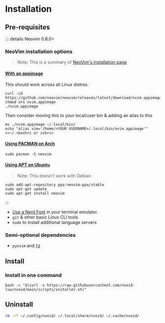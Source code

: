 # Installation

## Pre-requisites

::: details Neovim 0.8.0+

### NeoVim installation options

> Note: This is a summary of [NeoVim's installation page](https://github.com/neovim/neovim/wiki/Installing-Neovim)

#### [With an appimage](https://github.com/neovim/neovim/wiki/Installing-Neovim#appimage-universal-linux-package)

This should work across all Linux distros.

```shell
curl -LO https://github.com/neovim/neovim/releases/latest/download/nvim.appimage
chmod u+x nvim.appimage
./nvim.appimage
```

Then consider moving this to your local/user bin & adding an alias to this

```shell
mv ./nvim.appimage ~/.local/bin/
echo "alias vim='/home/<YOUR USERNAME>/.local/bin/nvim.appimage'" >>~/.<bashrc or zshrc>
```

#### [Using PACMAN on Arch](https://github.com/neovim/neovim/wiki/Installing-Neovim#arch-linux)

```shell
sudo pacman -S neovim
```

#### [Using APT on Ubuntu](https://github.com/neovim/neovim/wiki/Installing-Neovim#ubuntu)

> Note: This doesn't work with Debian

```shell
sudo add-apt-repository ppa:neovim-ppa/stable
sudo apt-get update
sudo apt-get install neovim
```

:::

- [Use a Nerd Font](https://www.nerdfonts.com/) in your terminal emulator.
- `git` & other basic Linux CLI tools
- `node` to install additional language servers

### Semi-optional dependencies
- `pynvim` and [`fd`](https://github.com/sharkdp/fd)

## Install

### Install in one command

```shell
bash -c "$(curl -s https://raw.githubusercontent.com/nvoid-lua/nvoid/main/scripts/installer.sh)"
```

## Uninstall

```bash
rm -rf ~/.config/nvoid/ ~/.local/share/nvoid/ ~/.cache/nvoid/
```
